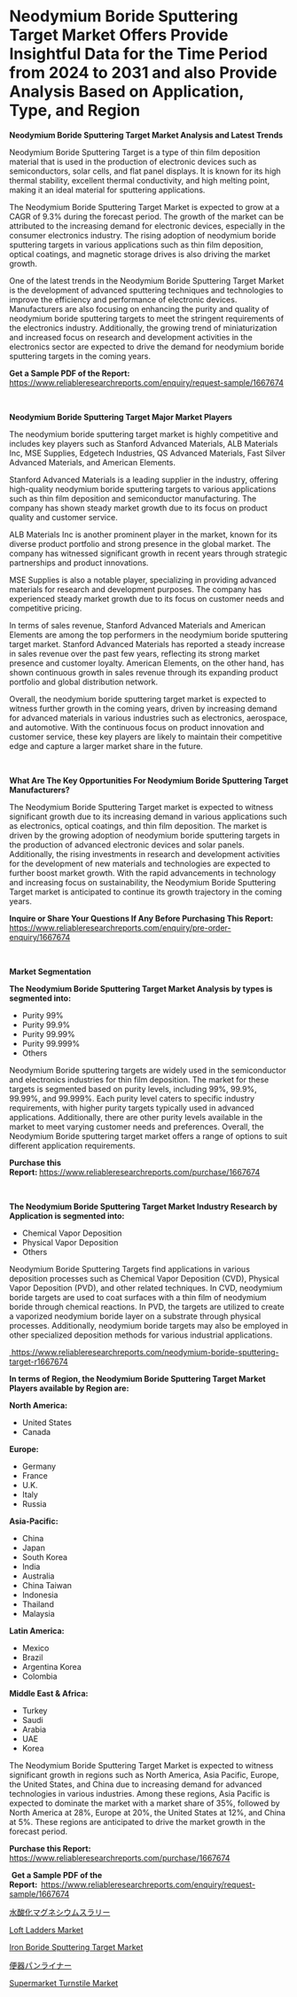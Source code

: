 <p><h1>Neodymium Boride Sputtering Target Market Offers Provide Insightful Data for the Time Period from 2024 to 2031 and also Provide Analysis Based on Application, Type, and Region</h1></p><p><strong>Neodymium Boride Sputtering Target Market Analysis and Latest Trends</strong></p>
<p><p>Neodymium Boride Sputtering Target is a type of thin film deposition material that is used in the production of electronic devices such as semiconductors, solar cells, and flat panel displays. It is known for its high thermal stability, excellent thermal conductivity, and high melting point, making it an ideal material for sputtering applications.</p><p>The Neodymium Boride Sputtering Target Market is expected to grow at a CAGR of 9.3% during the forecast period. The growth of the market can be attributed to the increasing demand for electronic devices, especially in the consumer electronics industry. The rising adoption of neodymium boride sputtering targets in various applications such as thin film deposition, optical coatings, and magnetic storage drives is also driving the market growth.</p><p>One of the latest trends in the Neodymium Boride Sputtering Target Market is the development of advanced sputtering techniques and technologies to improve the efficiency and performance of electronic devices. Manufacturers are also focusing on enhancing the purity and quality of neodymium boride sputtering targets to meet the stringent requirements of the electronics industry. Additionally, the growing trend of miniaturization and increased focus on research and development activities in the electronics sector are expected to drive the demand for neodymium boride sputtering targets in the coming years.</p></p>
<p><strong>Get a Sample PDF of the Report:&nbsp;</strong> <a href="https://www.reliableresearchreports.com/enquiry/request-sample/1667674">https://www.reliableresearchreports.com/enquiry/request-sample/1667674</a></p>
<p>&nbsp;</p>
<p><strong>Neodymium Boride Sputtering Target Major Market Players</strong></p>
<p><p>The neodymium boride sputtering target market is highly competitive and includes key players such as Stanford Advanced Materials, ALB Materials Inc, MSE Supplies, Edgetech Industries, QS Advanced Materials, Fast Silver Advanced Materials, and American Elements. </p><p>Stanford Advanced Materials is a leading supplier in the industry, offering high-quality neodymium boride sputtering targets to various applications such as thin film deposition and semiconductor manufacturing. The company has shown steady market growth due to its focus on product quality and customer service. </p><p>ALB Materials Inc is another prominent player in the market, known for its diverse product portfolio and strong presence in the global market. The company has witnessed significant growth in recent years through strategic partnerships and product innovations.</p><p>MSE Supplies is also a notable player, specializing in providing advanced materials for research and development purposes. The company has experienced steady market growth due to its focus on customer needs and competitive pricing.</p><p>In terms of sales revenue, Stanford Advanced Materials and American Elements are among the top performers in the neodymium boride sputtering target market. Stanford Advanced Materials has reported a steady increase in sales revenue over the past few years, reflecting its strong market presence and customer loyalty. American Elements, on the other hand, has shown continuous growth in sales revenue through its expanding product portfolio and global distribution network.</p><p>Overall, the neodymium boride sputtering target market is expected to witness further growth in the coming years, driven by increasing demand for advanced materials in various industries such as electronics, aerospace, and automotive. With the continuous focus on product innovation and customer service, these key players are likely to maintain their competitive edge and capture a larger market share in the future.</p></p>
<p>&nbsp;</p>
<p><strong>What Are The Key Opportunities For Neodymium Boride Sputtering Target Manufacturers?</strong></p>
<p><p>The Neodymium Boride Sputtering Target market is expected to witness significant growth due to its increasing demand in various applications such as electronics, optical coatings, and thin film deposition. The market is driven by the growing adoption of neodymium boride sputtering targets in the production of advanced electronic devices and solar panels. Additionally, the rising investments in research and development activities for the development of new materials and technologies are expected to further boost market growth. With the rapid advancements in technology and increasing focus on sustainability, the Neodymium Boride Sputtering Target market is anticipated to continue its growth trajectory in the coming years.</p></p>
<p><strong>Inquire or Share Your Questions If Any Before Purchasing This Report:</strong> <a href="https://www.reliableresearchreports.com/enquiry/pre-order-enquiry/1667674">https://www.reliableresearchreports.com/enquiry/pre-order-enquiry/1667674</a></p>
<p>&nbsp;</p>
<p><strong>Market Segmentation</strong></p>
<p><strong>The Neodymium Boride Sputtering Target Market Analysis by types is segmented into:</strong></p>
<p><ul><li>Purity 99%</li><li>Purity 99.9%</li><li>Purity 99.99%</li><li>Purity 99.999%</li><li>Others</li></ul></p>
<p><p>Neodymium Boride sputtering targets are widely used in the semiconductor and electronics industries for thin film deposition. The market for these targets is segmented based on purity levels, including 99%, 99.9%, 99.99%, and 99.999%. Each purity level caters to specific industry requirements, with higher purity targets typically used in advanced applications. Additionally, there are other purity levels available in the market to meet varying customer needs and preferences. Overall, the Neodymium Boride sputtering target market offers a range of options to suit different application requirements.</p></p>
<p><strong>Purchase this Report:&nbsp;</strong><a href="https://www.reliableresearchreports.com/purchase/1667674">https://www.reliableresearchreports.com/purchase/1667674</a></p>
<p>&nbsp;</p>
<p><strong>The Neodymium Boride Sputtering Target Market Industry Research by Application is segmented into:</strong></p>
<p><ul><li>Chemical Vapor Deposition</li><li>Physical Vapor Deposition</li><li>Others</li></ul></p>
<p><p>Neodymium Boride Sputtering Targets find applications in various deposition processes such as Chemical Vapor Deposition (CVD), Physical Vapor Deposition (PVD), and other related techniques. In CVD, neodymium boride targets are used to coat surfaces with a thin film of neodymium boride through chemical reactions. In PVD, the targets are utilized to create a vaporized neodymium boride layer on a substrate through physical processes. Additionally, neodymium boride targets may also be employed in other specialized deposition methods for various industrial applications.</p></p>
<p><a href="https://www.reliableresearchreports.com/neodymium-boride-sputtering-target-r1667674">&nbsp;https://www.reliableresearchreports.com/neodymium-boride-sputtering-target-r1667674</a></p>
<p><strong>In terms of Region, the Neodymium Boride Sputtering Target Market Players available by Region are:</strong></p>
<p>
    <p> <strong> North America: </strong>
        <ul>
            <li>United States</li>
            <li>Canada</li>
        </ul>
        </p> 
    <p> <strong> Europe: </strong>
        <ul>
            <li>Germany</li>
            <li>France</li>
            <li>U.K.</li>
            <li>Italy</li>
            <li>Russia</li>
        </ul>
        </p> 
    <p> <strong> Asia-Pacific: </strong>
        <ul>
            <li>China</li>
            <li>Japan</li>
            <li>South Korea</li>
            <li>India</li>
            <li>Australia</li>
            <li>China Taiwan</li>
            <li>Indonesia</li>
            <li>Thailand</li>
            <li>Malaysia</li>
        </ul>
        </p> 
    <p> <strong> Latin America: </strong>
        <ul>
            <li>Mexico</li>
            <li>Brazil</li>
            <li>Argentina Korea</li>
            <li>Colombia</li>
        </ul>
        </p> 
    <p> <strong> Middle East & Africa: </strong>
        <ul>
            <li>Turkey</li>
            <li>Saudi</li>
            <li>Arabia</li>
            <li>UAE</li>
            <li>Korea</li>
        </ul>
    </p>
    </p>
<p><p>The Neodymium Boride Sputtering Target Market is expected to witness significant growth in regions such as North America, Asia Pacific, Europe, the United States, and China due to increasing demand for advanced technologies in various industries. Among these regions, Asia Pacific is expected to dominate the market with a market share of 35%, followed by North America at 28%, Europe at 20%, the United States at 12%, and China at 5%. These regions are anticipated to drive the market growth in the forecast period.</p></p>
<p><strong>Purchase this Report: </strong><a href="https://www.reliableresearchreports.com/purchase/1667674">https://www.reliableresearchreports.com/purchase/1667674</a></p>
<p>&nbsp;<strong>Get a Sample PDF of the Report:&nbsp;&nbsp;</strong><a href="https://www.reliableresearchreports.com/enquiry/request-sample/1667674">https://www.reliableresearchreports.com/enquiry/request-sample/1667674</a></p>
<p><strong></strong></p>
<p><p><a href="https://medium.com/@mookiesville/%E3%83%9E%E3%82%B0%E3%83%8D%E3%82%B7%E3%82%A6%E3%83%A0%E3%83%92%E3%83%89%E3%83%AD%E3%82%AD%E3%82%B7%E3%83%89%E3%82%B9%E3%83%A9%E3%83%AA%E5%B8%82%E5%A0%B4-%E7%AB%B6%E4%BA%89%E5%88%86%E6%9E%90-%E5%B8%82%E5%A0%B4%E3%83%88%E3%83%AC%E3%83%B3%E3%83%89%E3%81%8A%E3%82%88%E3%81%B32031%E5%B9%B4%E3%81%BE%E3%81%A7%E3%81%AE%E4%BA%88%E6%B8%AC-25f19e7d9408">水酸化マグネシウムスラリー</a></p><p><a href="https://www.linkedin.com/pulse/loft-ladders-market-size-trends-complete-industry-overview-iiq1f">Loft Ladders Market</a></p><p><a href="https://github.com/AnnChovey2023/Market-Research-Report-List-1/blob/main/iron-boride-sputtering-target-market.md">Iron Boride Sputtering Target Market</a></p><p><a href="https://medium.com/@cierrahayes94/the-sentence-translated-to-japanese-is-%E3%82%B3%E3%83%A2%E3%83%BC%E3%83%89%E3%83%91%E3%83%B3%E3%83%A9%E3%82%A4%E3%83%8A%E3%83%BC%E3%81%AE%E5%B8%82%E5%A0%B4%E5%88%86%E6%9E%90%E3%81%A82024%E5%B9%B4%E3%81%8B%E3%82%892031%E5%B9%B4%E3%81%BE%E3%81%A7%E3%81%AE%E6%9C%9F%E9%96%93%E3%81%AE%E4%BA%88%E6%B8%AC-6febd33cb52d">便器パンライナー</a></p><p><a href="https://www.linkedin.com/pulse/analyzing-supermarket-turnstile-market-global-industry-perspective-nqaqf">Supermarket Turnstile Market</a></p></p>